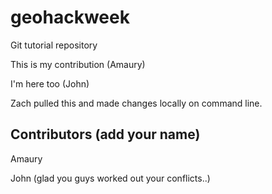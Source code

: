 # geohackweek
Git tutorial repository

This is my contribution (Amaury)

I'm here too (John)

Zach pulled this and made changes locally on command line.

## Contributors (add your name)

Amaury

John (glad you guys worked out your conflicts..)
